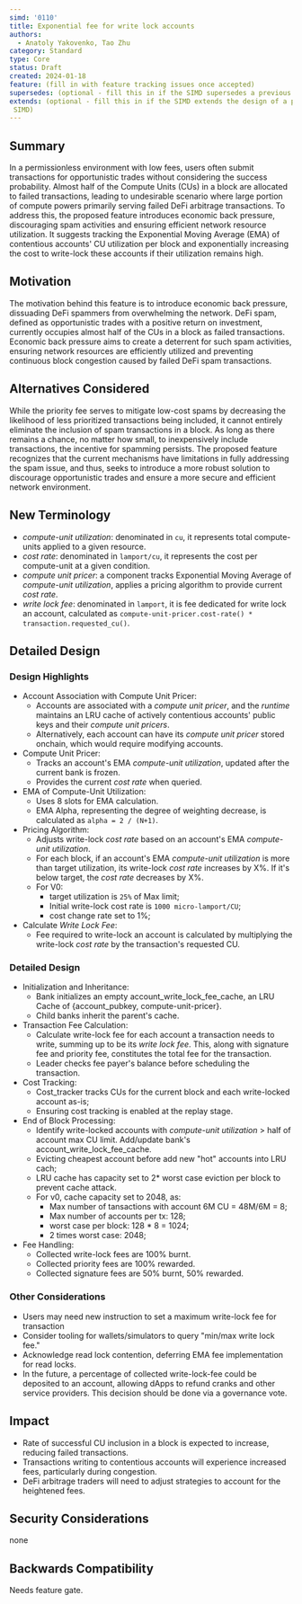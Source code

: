 ```yaml
---
simd: '0110'
title: Exponential fee for write lock accounts
authors:
  - Anatoly Yakovenko, Tao Zhu
category: Standard
type: Core
status: Draft
created: 2024-01-18
feature: (fill in with feature tracking issues once accepted)
supersedes: (optional - fill this in if the SIMD supersedes a previous SIMD)
extends: (optional - fill this in if the SIMD extends the design of a previous
 SIMD)
---
```


## Summary

In a permissionless environment with low fees, users often submit transactions
for opportunistic trades without considering the success probability. Almost
half of the Compute Units (CUs) in a block are allocated to failed transactions,
leading to undesirable scenario where large portion of compute powers primarily
serving failed DeFi arbitrage transactions. To address this, the proposed
feature introduces economic back pressure, discouraging spam activities and
ensuring efficient network resource utilization. It suggests tracking the
Exponential Moving Average (EMA) of contentious accounts' CU utilization
per block and exponentially increasing the cost to write-lock these accounts
if their utilization remains high.

## Motivation

The motivation behind this feature is to introduce economic back pressure,
dissuading DeFi spammers from overwhelming the network. DeFi spam, defined as
opportunistic trades with a positive return on investment, currently occupies
almost half of the CUs in a block as failed transactions. Economic back
pressure aims to create a deterrent for such spam activities, ensuring network
resources are efficiently utilized and preventing continuous block congestion
caused by failed DeFi spam transactions.

## Alternatives Considered

While the priority fee serves to mitigate low-cost spams by decreasing the
likelihood of less prioritized transactions being included, it cannot entirely
eliminate the inclusion of spam transactions in a block. As long as there
remains a chance, no matter how small, to inexpensively include transactions,
the incentive for spamming persists. The proposed feature recognizes that the
current mechanisms have limitations in fully addressing the spam issue, and
thus, seeks to introduce a more robust solution to discourage opportunistic
trades and ensure a more secure and efficient network environment.

## New Terminology

- *compute-unit utilization*: denominated in `cu`, it represents total
 compute-units applied to a given resource.
- *cost rate*: denominated in `lamport/cu`, it represents the cost per
compute-unit at a given condition.
- *compute unit pricer*: a component tracks Exponential Moving Average of
*compute-unit utilization*, applies a pricing algorithm to provide current
*cost rate*.
- *write lock fee*: denominated in `lamport`, it is fee dedicated for write
lock an account, calculated as `compute-unit-pricer.cost-rate() * transaction.requested_cu()`.

## Detailed Design

### Design Highlights

- Account Association with Compute Unit Pricer:
  - Accounts are associated with a *compute unit pricer*, and the *runtime*
  maintains an LRU cache of actively contentious accounts' public keys and
  their *compute unit pricers*.
  - Alternatively, each account can have its *compute unit pricer* stored
  onchain, which would require modifying accounts.
- Compute Unit Pricer:
  - Tracks an account's EMA *compute-unit utilization*, updated after the
  current bank is frozen.
  - Provides the current *cost rate* when queried.
- EMA of Compute-Unit Utilization:
  - Uses 8 slots for EMA calculation.
  - EMA Alpha, representing the degree of weighting decrease, is calculated as
  `alpha = 2 / (N+1)`.
- Pricing Algorithm:
  - Adjusts write-lock *cost rate* based on an account's EMA *compute-unit
  utilization*.
  - For each block, if an account's EMA *compute-unit utilization* is more than
  target utilization, its write-lock *cost rate* increases by X%. If it's
  below target, the *cost rate* decreases by X%.
  - For V0:
    - target utilization is `25%` of Max limit;
    - Initial write-lock cost rate is `1000 micro-lamport/CU`;
    - cost change rate set to 1%;
- Calculate *Write Lock Fee*:
  - Fee required to write-lock an account is calculated by multiplying the
  write-lock *cost rate* by the transaction's requested CU.

### Detailed Design

- Initialization and Inheritance:
  - Bank initializes an empty account_write_lock_fee_cache, an LRU Cache of
  {account_pubkey, compute-unit-pricer}.
  - Child banks inherit the parent's cache.
- Transaction Fee Calculation:
  - Calculate write-lock fee for each account a transaction needs to write,
  summing up to be its *write lock fee*. This, along with signature fee and
  priority fee, constitutes the total fee for the transaction.
  - Leader checks fee payer's balance before scheduling the transaction.
- Cost Tracking:
  - Cost_tracker tracks CUs for the current block and each write-locked account
  as-is;
  - Ensuring cost tracking is enabled at the replay stage.
- End of Block Processing:
  - Identify write-locked accounts with *compute-unit utilization* > half of
  account max CU limit. Add/update bank's account_write_lock_fee_cache. 
  - Evicting cheapest account before add new "hot" accounts into LRU cach;
  - LRU cache has capacity set to 2* worst case eviction per block to prevent
  cache attack.
  - For v0, cache capacity set to 2048, as:
    - Max number of tansactions with account 6M CU = 48M/6M = 8;
    - Max number of accounts per tx: 128;
    - worst case per block: 128 * 8 = 1024;
    - 2 times worst case: 2048;
- Fee Handling:
  - Collected write-lock fees are 100% burnt.
  - Collected priority fees are 100% rewarded.
  - Collected signature fees are 50% burnt, 50% rewarded.

### Other Considerations

- Users may need new instruction to set a maximum write-lock fee for transaction
- Consider tooling for wallets/simulators to query "min/max write lock fee."
- Acknowledge read lock contention, deferring EMA fee implementation for read locks.
- In the future, a percentage of collected write-lock-fee could be deposited
to an account, allowing dApps to refund cranks and other service providers.
This decision should be done via a governance vote.

## Impact

- Rate of successful CU inclusion in a block is expected to increase, reducing
failed transactions.
- Transactions writing to contentious accounts will experience increased fees,
particularly during congestion.
- DeFi arbitrage traders will need to adjust strategies to account for the
heightened fees.

## Security Considerations

none

## Backwards Compatibility

Needs feature gate.
